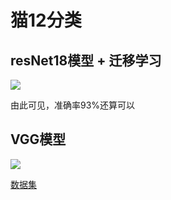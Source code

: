 # 猫12分类
## resNet18模型 + 迁移学习

![](https://hzh-1313930608.cos.ap-guangzhou.myqcloud.com/data/image/1685982700362.jpg)

由此可见，准确率93%还算可以
## VGG模型

![](https://hzh-1313930608.cos.ap-guangzhou.myqcloud.com/data/image/1685982808229.jpg)

[数据集](https://hzh-1313930608.cos.accelerate.myqcloud.com/data/dataset_cat12/data.rar)
